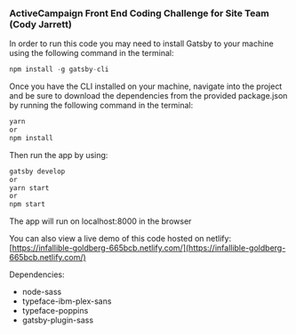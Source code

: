 ### ActiveCampaign Front End Coding Challenge for Site Team (Cody Jarrett) 


In order to run this code you may need to install Gatsby to your machine using the following command in the terminal: 
```javascript
npm install -g gatsby-cli

```

Once you have the CLI installed on your machine, navigate into the project and be sure to download the dependencies from the provided package.json by running the following command in the terminal:

```javascript
yarn 
or 
npm install
```

Then run the app by using:
```javascript
gatsby develop
or
yarn start
or 
npm start 
```

The app will run on localhost:8000 in the browser

You can also view a live demo of this code hosted on netlify: 
[https://infallible-goldberg-665bcb.netlify.com/](https://infallible-goldberg-665bcb.netlify.com/)


Dependencies:
- node-sass
- typeface-ibm-plex-sans
- typeface-poppins
- gatsby-plugin-sass


